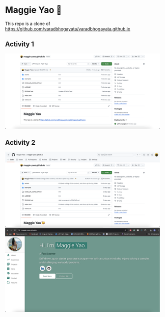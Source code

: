 # Maggie Yao 🥳
This repo is a clone of https://github.com/varadbhogayata/varadbhogayata.github.io

## Activity 1
![](./assets/img/A1-repo.png)

## Activity 2
![](./assets/img/A2-repo.png)
![](./assets/img/A2-web.png)